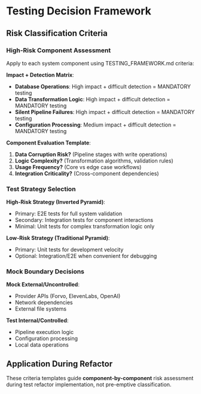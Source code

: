 # Testing Decision Framework

## Risk Classification Criteria

### High-Risk Component Assessment
Apply to each system component using TESTING_FRAMEWORK.md criteria:

**Impact + Detection Matrix**:
- **Database Operations**: High impact + difficult detection = MANDATORY testing
- **Data Transformation Logic**: High impact + difficult detection = MANDATORY testing
- **Silent Pipeline Failures**: High impact + difficult detection = MANDATORY testing
- **Configuration Processing**: Medium impact + difficult detection = MANDATORY testing

**Component Evaluation Template**:
1. **Data Corruption Risk?** (Pipeline stages with write operations)
2. **Logic Complexity?** (Transformation algorithms, validation rules)
3. **Usage Frequency?** (Core vs edge case workflows)
4. **Integration Criticality?** (Cross-component dependencies)

### Test Strategy Selection

**High-Risk Strategy (Inverted Pyramid)**:
- Primary: E2E tests for full system validation
- Secondary: Integration tests for component interactions
- Minimal: Unit tests for complex transformation logic only

**Low-Risk Strategy (Traditional Pyramid)**:
- Primary: Unit tests for development velocity
- Optional: Integration/E2E when convenient for debugging

### Mock Boundary Decisions

**Mock External/Uncontrolled**:
- Provider APIs (Forvo, ElevenLabs, OpenAI)
- Network dependencies
- External file systems

**Test Internal/Controlled**:
- Pipeline execution logic
- Configuration processing
- Local data operations

## Application During Refactor

These criteria templates guide **component-by-component** risk assessment during test refactor implementation, not pre-emptive classification.
